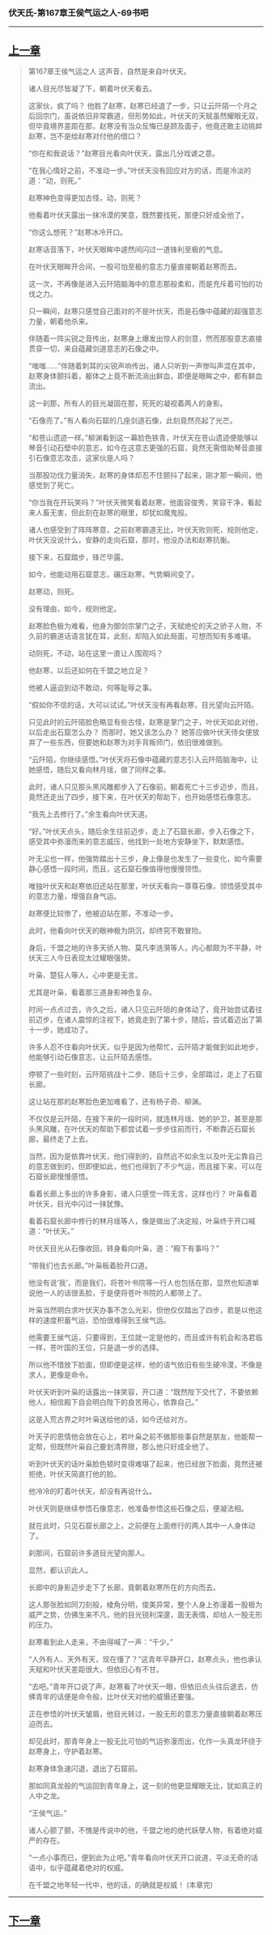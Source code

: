 ### 伏天氏-第167章王侯气运之人-69书吧

--------
[上一章](./82ca0050f0f7a1468eedd0a5c3568e25.md)
--------


>
>
>
>第167章王侯气运之人
>这声音，自然是来自叶伏天。
>
>诸人目光尽皆凝了下，朝着叶伏天看去。
>
>这家伙，疯了吗？
>他胜了赵寒，赵寒已经退了一步，只让云阡陌一个月之后回宗门，虽说依旧非常霸道，但形势如此，叶伏天的天赋虽然耀眼无双，但毕竟境界差距在那，赵寒没有当众反悔已是顾及面子，他竟还敢主动挑衅赵寒，岂不是给赵寒对付他的借口？
>
>“你在和我说话？”赵寒目光看向叶伏天，露出几分戏谑之意。
>
>“在我心情好之前，不准动一步。”叶伏天没有回应对方的话，而是冷淡的道：“动，则死。”
>
>赵寒神色变得更加古怪，动，则死？
>
>他看着叶伏天露出一抹冷漠的笑意，既然要找死，那便只好成全他了。
>
>“你这么想死？”赵寒冰冷开口。
>
>赵寒话音落下，叶伏天眼眸中遽然间闪过一道锋利至极的气息。
>
>在叶伏天眼眸开合间，一股可怕至极的意志力量直接朝着赵寒而去。
>
>这一次，不再像是进入云阡陌脑海中的意志那般柔和，而是充斥着可怕的功伐之力。
>
>只一瞬间，赵寒只感觉自己面对的不是叶伏天，而是石像中蕴藏的超强意志力量，朝着他杀来。
>
>伴随着一阵尖锐之音传出，赵寒身上爆发出惊人的剑意，然而那股意志直接贯穿一切，来自蕴藏剑道意志的石像之中。
>
>“嗤嗤……”伴随着刺耳的尖锐声响传出，诸人只听到一声惨叫声混在其中，赵寒身体颤抖着，躯体之上竟不断流淌出鲜血，即便是眼眸之中，都有鲜血流出。
>
>这一刹那，所有人的目光凝固在那，死死的凝视着两人的身影。
>
>“石像亮了。”有人看向石窟的几座剑道石像，此刻竟然亮起了光芒。
>
>“和苍山遗迹一样。”柳渊看到这一幕脸色铁青，叶伏天在苍山遗迹便能够以琴音引动石壁中的意志，如今在这意志更强的石窟，竟然无需借助琴音直接引石像意志攻击，这家伙是人吗？
>
>当那股功伐力量消失，赵寒的身体却忍不住颤抖了起来，刚才那一瞬间，他感觉到了死亡。
>
>“你当我在开玩笑吗？”叶伏天微笑看着赵寒，他面容俊秀，笑容干净，看起来人畜无害，但此刻在赵寒的眼里，却犹如魔鬼般。
>
>诸人也感受到了阵阵寒意，之前赵寒霸道无比，叶伏天败则死，规则他定，叶伏天没说什么，安静的走向石窟，那时，他没办法和赵寒抗衡。
>
>接下来，石窟踏步，锋芒毕露。
>
>如今，他能动用石窟意志，碾压赵寒，气势瞬间变了。
>
>赵寒动，则死。
>
>没有理由，如今，规则他定。
>
>赵寒脸色极为难看，他身为御剑宗掌门之子，天赋绝伦的天之骄子人物，不久前的霸道话语言犹在耳，此刻，却陷入如此局面，可想而知有多难堪。
>
>动则死，不动，站在这里一直让人围观吗？
>
>他赵寒，以后还如何在千盟之地立足？
>
>他被人逼迫到动不敢动，何等耻辱之事。
>
>“假如你不信的话，大可以试试。”叶伏天没有再看赵寒，目光望向云阡陌。
>
>只见此时的云阡陌脸色略显有些古怪，赵寒是掌门之子，叶伏天如此对他，以后走出石窟怎么办？
>而那时，她又该怎么办？
>她答应做叶伏天侍女便放弃了一些东西，但要她和赵寒为对手背叛师门，依旧很难做到。
>
>“云阡陌，你继续感悟。”叶伏天将石像中蕴藏的意志引入云阡陌脑海中，让她感悟，随后又看向林月瑶，做了同样之事。
>
>此时，诸人只见那头黑风雕都步入了石像前，朝着死亡十三步迈步，而且，竟然还走出了四步，接下来，在叶伏天的帮助下，也开始感悟石像意志。
>
>“我先上去修行了。”余生看向叶伏天道。
>
>“好。”叶伏天点头，随后余生往前迈步，走上了石窟长廊，步入石像之下，感受其中弥漫而来的意志威压，他找到一处地方安静坐下，默默感悟。
>
>叶无尘也一样，他强势踏出十三步，身上像是也发生了一些变化，如今需要静心感悟一段时间，而且，这石窟石像值得他慢慢领悟。
>
>唯独叶伏天和赵寒依旧还站在那里，叶伏天看向一尊尊石像，领悟感受其中的意志力量，增强自身气运。
>
>赵寒便比较惨了，他被迫站在那，不准动一步。
>
>此时，他看向叶伏天的眼神极为阴沉，却终究不敢冒险。
>
>身后，千盟之地的许多天骄人物、莫凡李涟漪等人，内心都颇为不平静，叶伏天三人今日表现太过耀眼强势。
>
>叶枭、楚狂人等人，心中更是无言。
>
>尤其是叶枭，看着那三道身影神色复杂。
>
>时间一点点过去，许久之后，诸人只见云阡陌的身体动了，竟开始尝试着往前迈步，在诸人震惊的注视下，她竟走到了第十步，随后，尝试着迈出了第十一步，她成功了。
>
>许多人忍不住看向叶伏天，似乎是因为他帮忙，云阡陌才能做到如此地步，他能够引动石像意志，让云阡陌去感悟。
>
>停顿了一些时刻，云阡陌挑战十二步、随后十三步，全部踏过，走上了石窟长廊。
>
>这让站在那的赵寒脸色更加难看了，还有杨子奇、柳渊。
>
>不仅仅是云阡陌，在接下来的一段时间，就连林月瑶、她的护卫，甚至是那头黑风雕，在叶伏天的帮助下都尝试着一步步往前而行，不断靠近石窟长廊，最终走了上去。
>
>当然，因为是依靠叶伏天，他们得到的，自然远不如余生以及叶无尘靠自己的意志做到的，但即便如此，他们也得到了不少气运，而且接下来，可以在石窟长廊慢慢感悟。
>
>看着长廊上多出的许多身影，诸人只感觉一阵无言，这样也行？
>叶枭看着叶伏天，目光中闪过一抹犹豫。
>
>看着石窟长廊中修行的林月瑶等人，像是做出了决定般，叶枭终于开口喊道：“叶伏天。”
>
>叶伏天目光从石像收回，转身看向叶枭，道：“殿下有事吗？”
>
>“带我们也去长廊。”叶枭板着脸开口道。
>
>他没有说‘我’，而是我们，将苍叶书院等一行人也包括在那，显然也知道单说他一人的话很丢脸，于是便将苍叶书院的人都带上了。
>
>叶枭当然明白求叶伏天办事不怎么光彩，但他仅仅踏出了四步，若是以他这样的速度积蓄气运，恐怕很难得到王侯气运。
>
>他需要王侯气运，只要得到，王位就一定是他的，而且或许有机会和洛君临一样，苍叶国的王位，只是退一步的选择。
>
>所以他不惜放下脸面，但即便是这样，他的语气依旧有些生硬冷漠，不像是求人，更像是命令。
>
>叶伏天听到叶枭的话露出一抹笑容，开口道：“既然陛下交代了，不要依赖他人，相信殿下自会明白陛下的良苦用心，依靠自己。”
>
>这是入荒古界之时叶枭送给他的话，如今还给对方。
>
>叶天子的恩情他会放在心上，若叶枭之前不做那些事自然是朋友，他能帮一定帮，但既然叶枭自己要划清界限，那么他只好成全他了。
>
>听到叶伏天的话叶枭脸色顿时变得难堪了起来，他已经放下脸面，竟然还被拒绝，叶伏天简直打他的脸。
>
>他冷冷的盯着叶伏天，却没有再说什么。
>
>叶伏天则是继续参悟石像意志，他准备参悟这些石像之后，便凝法相。
>
>就在此时，只见石窟长廊之上，之前便在上面修行的两人其中一人身体动了。
>
>刹那间，石窟前许多道目光望向那人。
>
>显然，都认识此人。
>
>长廊中的身影迈步走下了长廊，竟朝着赵寒所在的方向而去。
>
>这人那张脸如同刀刻般，棱角分明，俊美异常，整个人身上弥漫着一股极为威严之势，仿佛生来不凡，他的目光锐利深邃，面无表情，却给人一股无形的压力。
>
>赵寒看到此人走来，不由得喊了一声：“千少。”
>
>“人外有人、天外有天，现在懂了？”这青年平静开口，赵寒点头，他也承认天赋和叶伏天差距很大，但依旧心有不甘。
>
>“去吧。”青年开口说了声，赵寒看了叶伏天一眼，但依旧点头往后退去，仿佛青年的话便是命令般，比叶伏天对他的威慑还要强。
>
>正在参悟的叶伏天皱眉，他目光转过，一股无形的意志力量直接朝着赵寒压迫而去。
>
>却见此时，那青年身上一股无比可怕的气运弥漫而出，化作一头真龙环绕于赵寒身上，守护着赵寒。
>
>赵寒身体急速闪退，退出了石窟前。
>
>那如同真龙般的气运回到青年身上，这一刻的他更显耀眼无比，犹如真正的人中之龙。
>
>“王侯气运。”
>
>诸人心颤了颤，不愧是传说中的他，千盟之地的绝代妖孽人物，有着绝对威严的存在。
>
>“一点小事而已，便到此为止吧。”青年看向叶伏天开口说道，平淡无奇的话语中，似乎蕴藏着绝对的权威。
>
>在千盟之地年轻一代中，他的话，的确就是权威！
>(本章完)
>
>

--------
[下一章](./6687db8bdf76833611a00b323c14d4b6.md)
--------
